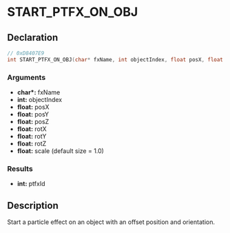 # START_PTFX_ON_OBJ

## Declaration
```cpp
// 0xD8407E9
int START_PTFX_ON_OBJ(char* fxName, int objectIndex, float posX, float posY, float posZ, float rotX, float rotY, float rotZ, float scale);
```

### Arguments
- **char\*:** fxName
- **int:** objectIndex
- **float:** posX
- **float:** posY
- **float:** posZ
- **float:** rotX
- **float:** rotY
- **float:** rotZ
- **float:** scale (default size = 1.0)

### Results
- **int:** ptfxId

## Description
Start a particle effect on an object with an offset position and orientation.